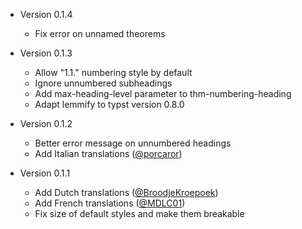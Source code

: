 - Version 0.1.4
  - Fix error on unnamed theorems

- Version 0.1.3
  - Allow "1.1." numbering style by default
  - Ignore unnumbered subheadings
  - Add max-heading-level parameter to thm-numbering-heading
  - Adapt lemmify to typst version 0.8.0

- Version 0.1.2
  - Better error message on unnumbered headings
  - Add Italian translations ([@porcaror](https://github.com/porcaror))

- Version 0.1.1
  - Add Dutch translations ([@BroodjeKroepoek](https://github.com/BroodjeKroepoek))
  - Add French translations ([@MDLC01](https://github.com/MDLC01))
  - Fix size of default styles and make them breakable
